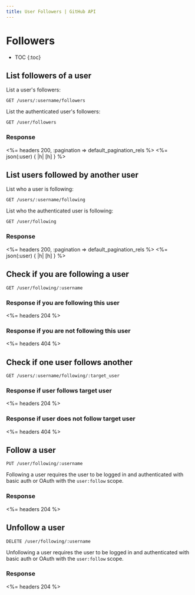 ```yaml
---
title: User Followers | GitHub API
---
```


# Followers

* TOC
{:toc}

## List followers of a user

List a user's followers:

    GET /users/:username/followers

List the authenticated user's followers:

    GET /user/followers

### Response

<%= headers 200, :pagination => default_pagination_rels %>
<%= json(:user) { |h| [h] } %>

## List users followed by another user

List who a user is following:

    GET /users/:username/following

List who the authenticated user is following:

    GET /user/following

### Response

<%= headers 200, :pagination => default_pagination_rels %>
<%= json(:user) { |h| [h] } %>

## Check if you are following a user

    GET /user/following/:username

### Response if you are following this user

<%= headers 204 %>

### Response if you are not following this user

<%= headers 404 %>

## Check if one user follows another

    GET /users/:username/following/:target_user

### Response if user follows target user

<%= headers 204 %>

### Response if user does not follow target user

<%= headers 404 %>

## Follow a user

    PUT /user/following/:username

Following a user requires the user to be logged in and authenticated with basic
auth or OAuth with the `user:follow` scope.

### Response

<%= headers 204 %>

## Unfollow a user

    DELETE /user/following/:username

Unfollowing a user requires the user to be logged in and authenticated with basic
auth or OAuth with the `user:follow` scope.

### Response

<%= headers 204 %>

